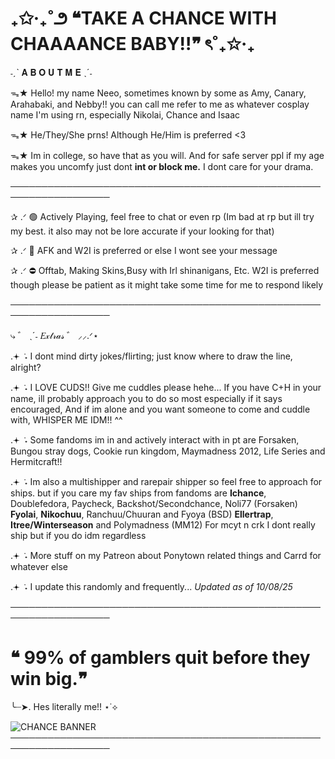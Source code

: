 # ₊✩‧₊˚౨ **❝TAKE A CHANCE WITH CHAAAANCE BABY!!❞** ৎ˚₊✩‧₊
˗ˏˋ 𝐀 𝐁 𝐎 𝐔 𝐓  𝐌 𝐄 ˎˊ˗

ᯓ★ Hello! my name Neeo, sometimes known by some as Amy, Canary, Arahabaki, and Nebby!! you can call me refer to me as whatever cosplay name I'm using rn, especially Nikolai, Chance and Isaac

ᯓ★ He/They/She prns! Although He/Him is preferred <3

ᯓ★ Im in college, so have that as you will. And for safe server ppl if my age makes you uncomfy just dont __int or block me.__ I dont care for your drama.

──────────────────────────────────────────────────────────────────

✰ .ᐟ 🟢 Actively Playing, feel free to chat or even rp (Im bad at rp but ill try my best. it also may not be lore accurate if your looking for that)

✰ .ᐟ 🌙 AFK and W2I is preferred or else I wont see your message

✰ .ᐟ ⛔ Offtab, Making Skins,Busy with Irl shinanigans, Etc. W2I is preferred though please be patient as it might take some time for me to respond likely

──────────────────────────────────────────────────────────────────

⤷ ゛ ˎˊ˗ 𝐸𝓍𝓉𝓇𝒶𝓈 ゛ ⸝⸝.ᐟ⋆

.𖥔 ݁ ˖ I dont mind dirty jokes/flirting; just know where to draw the line, alright?

.𖥔 ݁ ˖ I LOVE CUDS!! Give me cuddles please hehe... If you have C+H in your name, ill probably approach you to do so most especially if it says encouraged, And if im alone and you want someone to come and cuddle with, WHISPER ME IDM!! ^^

.𖥔 ݁ ˖ Some fandoms im in and actively interact with in pt are Forsaken, Bungou stray dogs, Cookie run kingdom, Maymadness 2012, Life Series and Hermitcraft!!

.𖥔 ݁ ˖ Im also a multishipper and rarepair shipper so feel free to approach for ships. but if you care my fav ships from fandoms are __Ichance__, Doublefedora, Paycheck, Backshot/Secondchance, Noli77 (Forsaken) __Fyolai__, __Nikochuu__, Ranchuu/Chuuran and Fyoya (BSD) __Ellertrap__, __Itree/Winterseason__ and Polymadness (MM12) For mcyt n crk I dont really ship but if you do idm regardless

.𖥔 ݁ ˖ More stuff on my Patreon about Ponytown related things and Carrd for whatever else

.𖥔 ݁ ˖ I update this randomly and frequently... *Updated as of 10/08/25*

──────────────────────────────────────────────────────────────────

# ❝ 99% of gamblers quit before they win big.❞ 

╰┈➤. Hes literally me!! ⋆˙⟡

![CHANCE BANNER](https://github.com/user-attachments/assets/1e63390e-b3b0-4574-8a35-dd2965aff10a)
──────────────────────────────────────────────────────────────────
